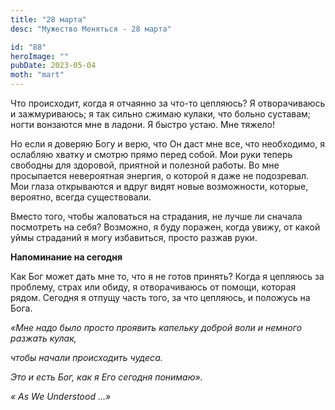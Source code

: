 ```yaml
---
title: "28 марта"
desc: "Мужество Меняться - 28 марта"

id: "88"
heroImage: ""
pubDate: 2023-05-04
moth: "mart"
---
```


Что происходит, когда я отчаянно за что-то цепляюсь? Я отворачиваюсь и
зажмуриваюсь; я так сильно сжимаю кулаки, что больно суставам; ногти вонзаются
мне в ладони. Я быстро устаю. Мне тяжело!

Но если я доверяю Богу и верю, что Он даст мне все, что необходимо, я ослабляю
хватку и смотрю прямо перед собой. Мои руки теперь свободны для здоровой,
приятной и полезной работы. Во мне просыпается невероятная энергия, о которой
я даже не подозревал. Мои глаза открываются и вдруг видят новые возможности,
которые, вероятно, всегда существовали.

Вместо того, чтобы жаловаться на страдания, не лучше ли сначала посмотреть на
себя? Возможно, я буду поражен, когда увижу, от какой уймы страданий я могу
избавиться, просто разжав руки.

**Напоминание на сегодня**

Как Бог может дать мне то, что я не готов принять? Когда я цепляюсь за
проблему, страх или обиду, я отворачиваюсь от помощи, которая рядом. Сегодня я
отпущу часть того, за что цепляюсь, и положусь на Бога.

_«Мне надо было просто проявить капельку доброй воли и немного разжать кулак,_

_чтобы начали происходить чудеса._

_Это и есть Бог, как я Его сегодня понимаю»._

_«_ _As_ _We_ _Understood_ _…»_
